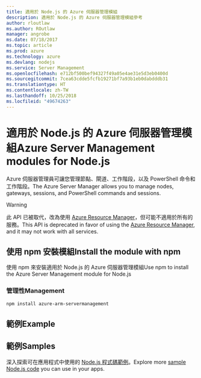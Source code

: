 ```yaml
---
title: 適用於 Node.js 的 Azure 伺服器管理模組
description: 適用於 Node.js 的 Azure 伺服器管理模組參考
author: rloutlaw
ms.author: ROutlaw
manager: angrobe
ms.date: 07/18/2017
ms.topic: article
ms.prod: azure
ms.technology: azure
ms.devlang: nodejs
ms.service: Server Management
ms.openlocfilehash: e712bf500bef94327f49a05e4ae31e5d3eb0400d
ms.sourcegitcommit: 7cea63cdde5fcfb19271bf7a93b1eb0dabdddb31
ms.translationtype: HT
ms.contentlocale: zh-TW
ms.lasthandoff: 10/25/2018
ms.locfileid: "49674263"
---
```

# <a name="azure-server-management-modules-for-nodejs"></a><span data-ttu-id="e4a8c-103">適用於 Node.js 的 Azure 伺服器管理模組</span><span class="sxs-lookup"><span data-stu-id="e4a8c-103">Azure Server Management modules for Node.js</span></span>

<span data-ttu-id="e4a8c-104">Azure 伺服器管理員可讓您管理節點、閘道、工作階段，以及 PowerShell 命令和工作階段。</span><span class="sxs-lookup"><span data-stu-id="e4a8c-104">The Azure Server Manager allows you to manage nodes, gateways, sessions, and PowerShell commands and sessions.</span></span>

> [!WARNING]
> <span data-ttu-id="e4a8c-105">此 API 已被取代，改為使用 [Azure Resource Manager](/javascript/api/overview/azure/resources)，但可能不適用於所有的服務。</span><span class="sxs-lookup"><span data-stu-id="e4a8c-105">This API is deprecated in favor of using the [Azure Resource Manager](/javascript/api/overview/azure/resources), and it may not work with all services.</span></span>

## <a name="install-the-module-with-npm"></a><span data-ttu-id="e4a8c-106">使用 npm 安裝模組</span><span class="sxs-lookup"><span data-stu-id="e4a8c-106">Install the module with npm</span></span>

<span data-ttu-id="e4a8c-107">使用 npm 來安裝適用於 Node.js 的 Azure 伺服器管理模組</span><span class="sxs-lookup"><span data-stu-id="e4a8c-107">Use npm to install the Azure Server Management module for Node.js</span></span>

### <a name="management"></a><span data-ttu-id="e4a8c-108">管理性</span><span class="sxs-lookup"><span data-stu-id="e4a8c-108">Management</span></span>

```bash
npm install azure-arm-servermanagement
```

## <a name="example"></a><span data-ttu-id="e4a8c-109">範例</span><span class="sxs-lookup"><span data-stu-id="e4a8c-109">Example</span></span>

## <a name="samples"></a><span data-ttu-id="e4a8c-110">範例</span><span class="sxs-lookup"><span data-stu-id="e4a8c-110">Samples</span></span>

<span data-ttu-id="e4a8c-111">深入探索可在應用程式中使用的 [Node.js 程式碼範例](https://azure.microsoft.com/resources/samples/?platform=nodejs)。</span><span class="sxs-lookup"><span data-stu-id="e4a8c-111">Explore more [sample Node.js code](https://azure.microsoft.com/resources/samples/?platform=nodejs) you can use in your apps.</span></span>